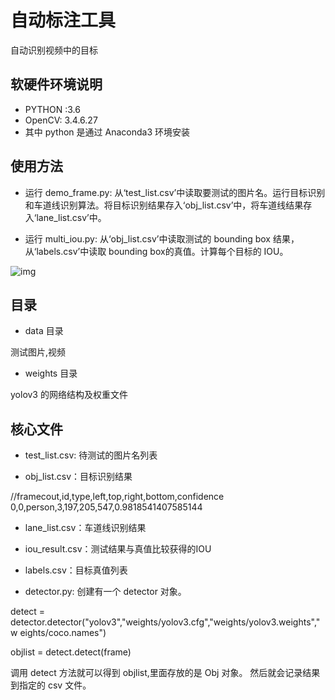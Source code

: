 # 自动标注工具
自动识别视频中的目标

## 软硬件环境说明

- PYTHON :3.6
- OpenCV: 3.4.6.27
- 其中 python 是通过 Anaconda3 环境安装

## 使用方法

- 运行 demo_frame.py: 从‘test_list.csv’中读取要测试的图片名。运行目标识别和车道线识别算法。将目标识别结果存入‘obj_list.csv’中，将车道线结果存入‘lane_list.csv’中。

- 运行 multi_iou.py: 从‘obj_list.csv’中读取测试的 bounding box 结果，从‘labels.csv’中读取 bounding box的真值。计算每个目标的 IOU。

![img](https://files-cdn.cnblogs.com/files/dalaska/labeled.bmp)

## 目录

- data 目录
 
测试图片,视频 

- weights 目录

yolov3 的网络结构及权重文件

## 核心文件

- test_list.csv: 待测试的图片名列表

- obj_list.csv：目标识别结果

<p>//framecout,id,type,left,top,right,bottom,confidence
0,0,person,3,197,205,547,0.9818541407585144<p>

- lane_list.csv：车道线识别结果

- iou_result.csv：测试结果与真值比较获得的IOU

- labels.csv：目标真值列表

- detector.py: 创建有一个 detector 对象。

<p>detect =
detector.detector("yolov3","weights/yolov3.cfg","weights/yolov3.weights","w
eights/coco.names")<p>

<p>objlist = detect.detect(frame)<p>

调用 detect 方法就可以得到 objlist,里面存放的是 Obj 对象。
然后就会记录结果到指定的 csv 文件。
